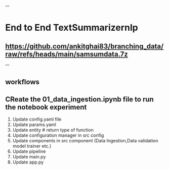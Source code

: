 '''
# End to End TextSummarizernlp

## https://github.com/ankitghai83/branching_data/raw/refs/heads/main/samsumdata.7z
'''

## workflows
## CReate the 01_data_ingestion.ipynb file to run the notebook experiment
1. Update config.yaml file
2. Update params.yaml
3. Update entity # return type of function
4. Update configuration manager in src config
5. Update components in src component (Data Ingestion,Data validation model trainer etc.)
6. Update pipeline
7. Update main.py
8. Update app.py

